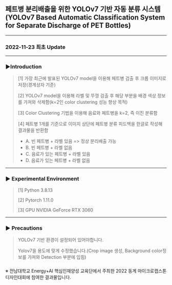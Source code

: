 ## 페트병 분리배출을 위한 YOLOv7 기반 자동 분류 시스템(YOLOv7 Based Automatic Classification System for Separate Discharge of PET Bottles)

-------------------------------------
### 2022-11-23 최초 Update

-------------------------------------
### ▶Introduction
> [1] 가장 최근에 발표된 YOLOv7 model을 이용해 페트병 검출 후 크롭 이미지로 저장(경계상자 기준)
> 
> [2] YOLOv7 model을 이용해 라벨 및 뚜껑 검출 후 해당 부분을 배경 색상 정보를 가져와 삭제함(k=2인 color clustering 성능 향상 목적)
> 
> [3] Color Clustering 기법을 이용해 음료와 페트병을 k=2, 즉 이진 분류함
> 
> [4] 페트병 1개를 기준으로 이미지 상단에 페트병 분류 피드백을 한글로 작성해 결과물을 반환함
> * A. 빈 페트병 + 라벨 있음  => 정상 분리배출 가능
> * B. 빈 페트병 + 라벨 없음
> * C. 음료가 있는 페트병 + 라벨 있음
> * D. 음료가 있는 페트병 + 라벨 없음

-------------------------------------
### ▶ Experimental Environment
> [1] Python 3.8.13
> 
> [2] Pytorch 1.11.0
>
> [3] GPU NVIDIA GeForce RTX 3060

-------------------------------------
### ▶ Precautions
> YOLOv7 기반 환경이 설정되어 있어야합니다.
> 
> Yolov7을 용도에 맞게 수정했습니다.(Crop image 생성, Background color정보를 가져와 Detection 부분에 입힘)



### 
※ 전남대학교 Energy+AI 핵심인재양성 교육단에서 주최한 2022 동계 마이크로캡스톤디자인대회에 참여한 결과물입니다.
